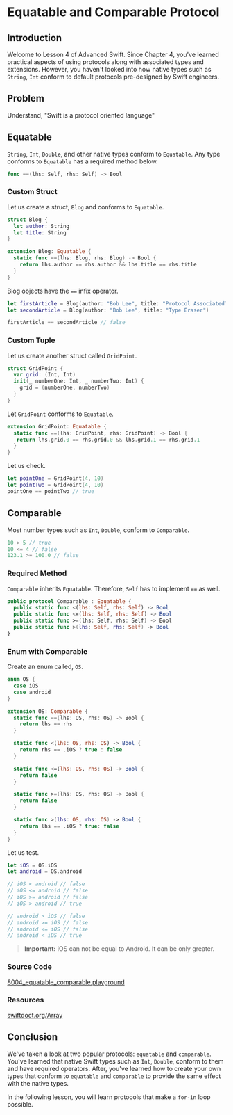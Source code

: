 # Equatable and Comparable Protocol

## Introduction
Welcome to Lesson 4 of Advanced Swift. Since Chapter 4, you've learned practical aspects of using protocols along with associated types and extensions. However, you haven't looked into how native types such as `String`, `Int` conform to default protocols pre-designed by Swift engineers.

## Problem
Understand, "Swift is a protocol oriented language"

## Equatable
`String`, `Int`, `Double`, and other native types conform to `Equatable`. Any type conforms to `Equatable` has a required method below.

```swift
func ==(lhs: Self, rhs: Self) -> Bool
```

### Custom Struct
Let us create a struct, `Blog` and conforms to `Equatable`.

```swift
struct Blog {
  let author: String
  let title: String
}

extension Blog: Equatable {
  static func ==(lhs: Blog, rhs: Blog) -> Bool {
    return lhs.author == rhs.author && lhs.title == rhs.title
  }
}
```
Blog objects have the `==` infix operator.

```swift
let firstArticle = Blog(author: "Bob Lee", title: "Protocol AssociatedType")
let secondArticle = Blog(author: "Bob Lee", title: "Type Eraser")

firstArticle == secondArticle // false
```

### Custom Tuple
Let us create another struct called `GridPoint`.

```swift
struct GridPoint {
  var grid: (Int, Int)
  init(_ numberOne: Int, _ numberTwo: Int) {
    grid = (numberOne, numberTwo)
  }
}
```

Let `GridPoint` conforms to `Equatable`.
```swift
extension GridPoint: Equatable {
  static func ==(lhs: GridPoint, rhs: GridPoint) -> Bool {
   return lhs.grid.0 == rhs.grid.0 && lhs.grid.1 == rhs.grid.1
  }
}
```

Let us check.

```swift
let pointOne = GridPoint(4, 10)
let pointTwo = GridPoint(4, 10)
pointOne == pointTwo // true
```

## Comparable
Most number types such as `Int`, `Double`, conform to `Comparable`.

```swift
10 > 5 // true
10 <= 4 // false
123.1 >= 100.0 // false
```

### Required Method
`Comparable` inherits `Equatable`. Therefore, `Self` has to implement `==` as well.

```swift
public protocol Comparable : Equatable {
  public static func <(lhs: Self, rhs: Self) -> Bool
  public static func <=(lhs: Self, rhs: Self) -> Bool
  public static func >=(lhs: Self, rhs: Self) -> Bool
  public static func >(lhs: Self, rhs: Self) -> Bool
}
```

### Enum with Comparable
Create an enum called, `OS`.

```swift
enum OS {
  case iOS
  case android
}

extension OS: Comparable {
  static func ==(lhs: OS, rhs: OS) -> Bool {
    return lhs == rhs
  }

  static func <(lhs: OS, rhs: OS) -> Bool {
    return rhs == .iOS ? true : false
  }

  static func <=(lhs: OS, rhs: OS) -> Bool {
    return false
  }

  static func >=(lhs: OS, rhs: OS) -> Bool {
    return false
  }

  static func >(lhs: OS, rhs: OS) -> Bool {
    return lhs == .iOS ? true: false
  }
}
```

Let us test.

```swift
let iOS = OS.iOS
let android = OS.android

// iOS < android // false
// iOS <= android // false
// iOS >= android // false
// iOS > android // true

// android > iOS // false
// android >= iOS // false
// android <= iOS // false
// android < iOS // true
```

> **Important:** iOS can not be equal to Android. It can be only greater.

### Source Code
[8004_equatable_comparable.playground](https://www.dropbox.com/sh/5oyv85naibmgmx0/AAAYThUXFVfeAVBZaqeBKZ0_a?dl=0)

### Resources
[swiftdoct.org/Array](http://swiftdoc.org/v3.0/type/Array/hierarchy/)

## Conclusion
We've taken a look at two popular protocols: `equatable` and `comparable`. You've learned that native Swift types such as `Int`, `Double`, conform to them and have required operators. After, you've learned how to create your own types that conform to `equatable` and `comparable` to provide the same effect with the native types.

In the following lesson, you will learn protocols that make a `for-in` loop possible.
